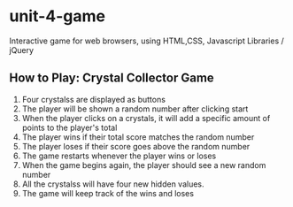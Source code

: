 # unit-4-game
Interactive game for web browsers, using HTML,CSS, Javascript Libraries / jQuery 

How to Play: Crystal Collector Game
---------------------
1. Four crystalss are displayed as buttons
2. The player will be shown a random number after clicking start
3. When the player clicks on a crystals, it will add a specific amount of points to the player's total
4. The player wins if their total score matches the random number
5. The player loses if their score goes above the random number
6. The game restarts whenever the player wins or loses
7. When the game begins again, the player should see a new random number
8. All the crystalss will have four new hidden values.
9. The game will keep track of the wins and loses

